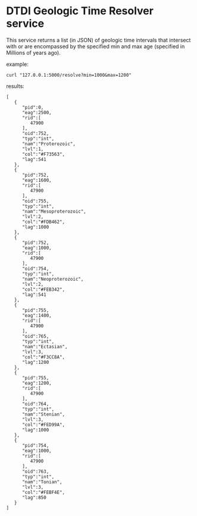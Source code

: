 # DTDI Geologic Time Resolver service

This service returns a list (in JSON) of geologic time intervals that intersect with or are encompassed by the specified min and max age (specified in Millions of years ago).

example:

``curl "127.0.0.1:5000/resolve?min=1000&max=1200"``

results:

```
[  
   {  
      "pid":0,
      "eag":2500,
      "rid":[  
         47900
      ],
      "oid":752,
      "typ":"int",
      "nam":"Proterozoic",
      "lvl":1,
      "col":"#F73563",
      "lag":541
   },
   {  
      "pid":752,
      "eag":1600,
      "rid":[  
         47900
      ],
      "oid":755,
      "typ":"int",
      "nam":"Mesoproterozoic",
      "lvl":2,
      "col":"#FDB462",
      "lag":1000
   },
   {  
      "pid":752,
      "eag":1000,
      "rid":[  
         47900
      ],
      "oid":754,
      "typ":"int",
      "nam":"Neoproterozoic",
      "lvl":2,
      "col":"#FEB342",
      "lag":541
   },
   {  
      "pid":755,
      "eag":1400,
      "rid":[  
         47900
      ],
      "oid":765,
      "typ":"int",
      "nam":"Ectasian",
      "lvl":3,
      "col":"#F3CC8A",
      "lag":1200
   },
   {  
      "pid":755,
      "eag":1200,
      "rid":[  
         47900
      ],
      "oid":764,
      "typ":"int",
      "nam":"Stenian",
      "lvl":3,
      "col":"#FED99A",
      "lag":1000
   },
   {  
      "pid":754,
      "eag":1000,
      "rid":[  
         47900
      ],
      "oid":763,
      "typ":"int",
      "nam":"Tonian",
      "lvl":3,
      "col":"#FEBF4E",
      "lag":850
   }
]
```